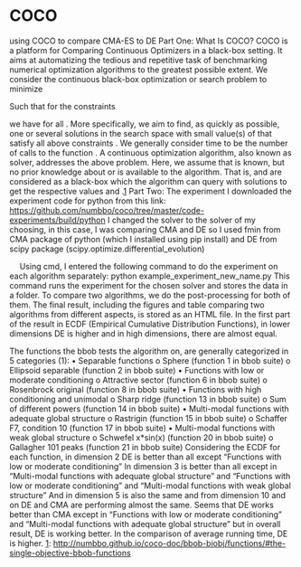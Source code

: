 # COCO
using COCO to compare CMA-ES to DE
Part One: What Is COCO?
COCO is a platform for Comparing Continuous Optimizers in a black-box setting. It aims at automatizing the tedious and repetitive task of benchmarking numerical optimization algorithms to the greatest possible extent.
We consider the continuous black-box optimization or search problem to minimize
 
Such that for the   constraints
 
we have   for all  . More specifically, we aim to find, as quickly as possible, one or several solutions   in the search space   with small value(s) of   that satisfy all above constraints  . We generally consider time to be the number of calls to the function  .
A continuous optimization algorithm, also known as solver, addresses the above problem. Here, we assume that   is known, but no prior knowledge about   or   is available to the algorithm. That is,   and   are considered as a black-box which the algorithm can query with solutions   to get the respective values   and  .[1]
Part Two: The experiment
I downloaded the experiment code for python from this link: https://github.com/numbbo/coco/tree/master/code-experiments/build/python
I changed the solver to the solver of my choosing, in this case, I was comparing CMA and DE so I used fmin from CMA package of python (which I installed using pip install) and DE from scipy package (scipy.optimize.differential_evolution)

[1]: http://numbbo.github.io/coco-doc/
 
Using cmd, I entered the following command to do the experiment on each algorithm separately:
python example_experiment_new_name.py
This command runs the experiment for the chosen solver and stores the data in a folder. 
To compare two algorithms, we do the post-processing for both of them.
The final result, including the figures and table comparing two algorithms from different aspects, is stored as an HTML file. 
In the first part of the result in ECDF (Empirical Cumulative Distribution Functions), in lower dimensions DE is higher and in high dimensions, there are almost equal.

The functions the bbob tests the algorithm on, are generally categorized in 5 categories (1):
•	Separable functions
o	Sphere (function 1 in bbob suite)
o	Ellipsoid separable (function 2 in bbob suite)
•	Functions with low or moderate conditioning
o	Attractive sector (function 6 in bbob suite)
o	Rosenbrock original (function 8 in bbob suite)
•	Functions with high conditioning and unimodal
o	Sharp ridge (function 13 in bbob suite)
o	Sum of different powers (function 14 in bbob suite)
•	Multi-modal functions with adequate global structure
o	Rastrigin (function 15 in bbob suite)
o	Schaffer F7, condition 10 (function 17 in bbob suite)
•	Multi-modal functions with weak global structure
o	Schwefel x*sin(x) (function 20 in bbob suite)
o	Gallagher 101 peaks (function 21 in bbob suite)
Considering the ECDF for each function, in dimension 2 DE is better than all except “Functions with low or moderate conditioning”
In dimension 3 is better than all except in “Multi-modal functions with adequate global structure” and “Functions with low or moderate conditioning” and “Multi-modal functions with weak global structure”
And in dimension 5 is also the same and from dimension 10 and on DE and CMA are performing almost the same.
Seems that DE works better than CMA except in “Functions with low or moderate conditioning” and “Multi-modal functions with adequate global structure” but in overall result, DE is working better.
In the comparison of average running time, DE is higher.
[1]: http://numbbo.github.io/coco-doc/bbob-biobj/functions/#the-single-objective-bbob-functions
